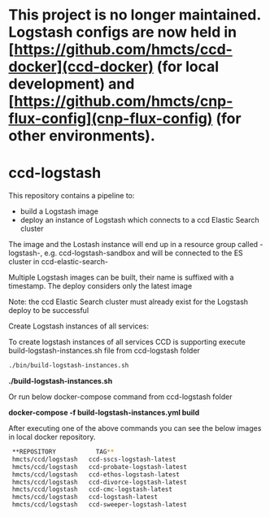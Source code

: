 # This project is no longer maintained. Logstash configs are now held in [https://github.com/hmcts/ccd-docker](ccd-docker) (for local development) and [https://github.com/hmcts/cnp-flux-config](cnp-flux-config) (for other environments).


# ccd-logstash

This repository contains a pipeline to: 
* build a Logstash image 
* deploy an instance of Logstash which connects to a ccd Elastic Search cluster
    
The image and the Lostash instance will end up in a resource group called <product>-logstash-<env>, e.g. ccd-logstash-sandbox
and will be connected to the ES cluster in ccd-elastic-search-<env>

Multiple Logstash images can be built, their name is suffixed with a timestamp. The deploy considers only the latest image  
    
Note:
the ccd Elastic Search cluster must already exist for the Logstash deploy to be successful

Create Logstash instances of all services:

To create logstash instances of all services CCD is supporting execute build-logstash-instances.sh file from ccd-logstash folder 

 ```bash
 ./bin/build-logstash-instances.sh
 ```
 **./build-logstash-instances.sh**
 
 Or run below docker-compose command from ccd-logstash folder
 
 **docker-compose -f build-logstash-instances.yml build**
 
 After executing one of the above commands you can see the below images in local docker repository.
 
```bash 
 **REPOSITORY           TAG** 
 hmcts/ccd/logstash   ccd-sscs-logstash-latest
 hmcts/ccd/logstash   ccd-probate-logstash-latest
 hmcts/ccd/logstash   ccd-ethos-logstash-latest
 hmcts/ccd/logstash   ccd-divorce-logstash-latest
 hmcts/ccd/logstash   ccd-cmc-logstash-latest
 hmcts/ccd/logstash   ccd-logstash-latest
 hmcts/ccd/logstash   ccd-sweeper-logstash-latest
``` 

